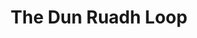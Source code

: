 ---
title: "The Dun Ruadh Loop"
address: "The Dun Ruadh Loop, Omagh, Tyrone, BT79 9AF"
tel: "+44 (0)28 8076 1112"
county: "Tyrone"
category: "Cycling"
type: "Content"
lat: "54.65936279296875"
lng: "-7.035791873931885"
---